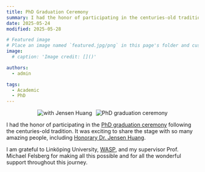 ```yaml
---
title: PhD Graduation Ceremony
summary: I had the honor of participating in the centuries-old tradition along with some extraordinary honorary doctors.
date: 2025-05-24
modified: 2025-05-28

# Featured image
# Place an image named `featured.jpg/png` in this page's folder and customize its options here.
image:
  # caption: 'Image credit: []()'

authors:
  - admin

tags:
  - Academic
  - PhD
---
```

<div style="display: flex; justify-content: center; gap: 10px;">
<img src="ceremony1.jpg" alt="with Jensen Huang" style="width:auto; height:auto; max-width: 50%; max-height: 50%;" />
<img src="ceremony2.jpg" alt="PhD graduation ceremony" style="width:auto; height:auto; max-width: 50%;" />
</div>

I had the honor of participating in the [PhD graduation ceremony](https://liu.se/en/academic-celebration) following the centuries-old tradition. It was exciting to share the stage with so many amazing people, including [Honorary Dr. Jensen Huang](https://liu.se/en/news-item/they-are-awarded-honorary-doctorates-2025).

I am grateful to Linköping University, [WASP](https://wasp-sweden.org/), and my supervisor Prof. Michael Felsberg for making all this possible and for all the wonderful support throughout this journey.